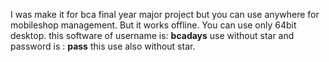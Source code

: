 I was make it for bca final year major project but you can use anywhere for mobileshop management. But it works offline. You can use only 64bit desktop.
this software of username is: **bcadays** use without star and password is : **pass** this use also without star.
